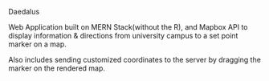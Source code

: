 Daedalus

Web Application built on MERN Stack(without the R), and Mapbox API to display information & directions from university campus to a set point marker on a map.

Also includes sending customized coordinates to the server by dragging the marker on the rendered map.

